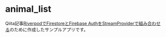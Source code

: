 # animal_list

Qiita記事[RiverpodでFirestoreとFirebase AuthをStreamProviderで組み合わせる](https://qiita.com/tfandkusu/items/e6446008dee2ae375105)のために作成したサンプルアプリです。

